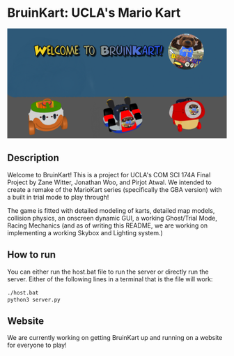 # BruinKart: UCLA's Mario Kart

<img src="assets/title.png">

## Description
Welcome to BruinKart! This is a project for UCLA's COM SCI 174A Final Project by Zane Witter, Jonathan Woo, and Pirjot Atwal. We intended to create a remake of the MarioKart series (specifically the GBA version) with a built in trial mode to play through!

The game is fitted with detailed modeling of karts, detailed map models, collision physics, an onscreen dynamic GUI, a working Ghost/Trial Mode, Racing Mechanics (and as of writing this README, we are working on implementing a working Skybox and Lighting system.)

## How to run
You can either run the host.bat file to run the server or directly run the server. Either of the following lines in a terminal that is the file will work:

```
./host.bat
python3 server.py
```

## Website
We are currently working on getting BruinKart up and running on a website for everyone to play!